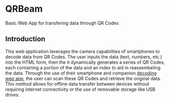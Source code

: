 # QRBeam
Basic Web App for transfering data through QR Codes

## Introduction
This web application leverages the camera capabilities of smartphones to decode data from QR Codes. The user inputs the data (text, numbers, etc.) into the HTML form, then the it dynamically generates a series of QR Codes, each containing a portion of the data and an index to aid in reassembeling the data. Through the use of their smartphone and companion [decoding wep app](qrscan.html), the user can scan these QR Codes and retrieve the original data. This method allows for offline data transfer between devices without requiring internet connectivity or the use of removable storage like USB drives.
